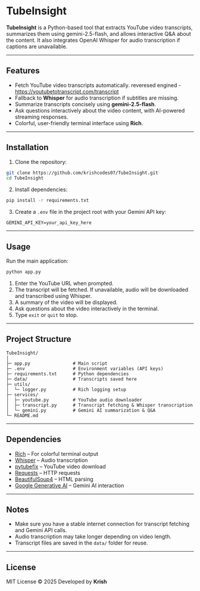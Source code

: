 # TubeInsight

**TubeInsight** is a Python-based tool that extracts YouTube video transcripts, summarizes them using gemini-2.5-flash, and allows interactive Q\&A about the content. It also integrates OpenAI Whisper for audio transcription if captions are unavailable.

---

## Features

* Fetch YouTube video transcripts automatically. reveresed engined - https://youtubetotranscript.com/transcript
* Fallback to **Whisper** for audio transcription if subtitles are missing.
* Summarize transcripts concisely using **gemini-2.5-flash**.
* Ask questions interactively about the video content, with AI-powered streaming responses.
* Colorful, user-friendly terminal interface using **Rich**.

---

## Installation

1. Clone the repository:

```bash
git clone https://github.com/krishcodes07/TubeInsight.git
cd TubeInsight
```

2. Install dependencies:

```bash
pip install -r requirements.txt
```

3. Create a `.env` file in the project root with your Gemini API key:

```env
GEMINI_API_KEY=your_api_key_here
```

---

## Usage

Run the main application:

```bash
python app.py
```

1. Enter the YouTube URL when prompted.
2. The transcript will be fetched. If unavailable, audio will be downloaded and transcribed using Whisper.
3. A summary of the video will be displayed.
4. Ask questions about the video interactively in the terminal.
5. Type `exit` or `quit` to stop.

---

## Project Structure

```
TubeInsight/
│
├─ app.py                # Main script
├─ .env                  # Environment variables (API keys)
├─ requirements.txt      # Python dependencies
├─ data/                 # Transcripts saved here
├─ utils/
│  └─ logger.py          # Rich logging setup
├─ services/
│  ├─ youtube.py         # YouTube audio downloader
│  ├─ transcript.py      # Transcript fetching & Whisper transcription
│  └─ gemini.py          # Gemini AI summarization & Q&A
└─ README.md
```

---

## Dependencies

* [Rich](https://pypi.org/project/rich/) – For colorful terminal output
* [Whisper](https://github.com/openai/whisper) – Audio transcription
* [pytubefix](https://pypi.org/project/pytubefix/) – YouTube video download
* [Requests](https://pypi.org/project/requests/) – HTTP requests
* [BeautifulSoup4](https://pypi.org/project/beautifulsoup4/) – HTML parsing
* [Google Generative AI](https://pypi.org/project/google-generative-ai/) – Gemini AI interaction

---

## Notes

* Make sure you have a stable internet connection for transcript fetching and Gemini API calls.
* Audio transcription may take longer depending on video length.
* Transcript files are saved in the `data/` folder for reuse.


---

## License

MIT License © 2025
Developed by **Krish**
